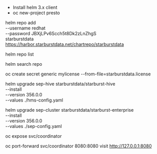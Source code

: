 - Install helm 3.x client
- oc new-project presto

helm repo add \
  --username redhat \
  --password JBXjLPv6Scch5t8Dk2zLnZhgS \
  starburstdata \
  https://harbor.starburstdata.net/chartrepo/starburstdata

helm repo list

helm search repo

oc create secret generic mylicense --from-file=starburstdata.license

helm upgrade sep-hive starburstdata/starburst-hive \
  --install \
  --version 356.0.0 \
  --values ./hms-config.yaml

helm upgrade sep-cluster starburstdata/starburst-enterprise \
  --install \
  --version 356.0.0 \
  --values ./sep-config.yaml

oc expose svc/coordinator

oc port-forward svc/coordinator 8080:8080
visit http://127.0.0.1:8080